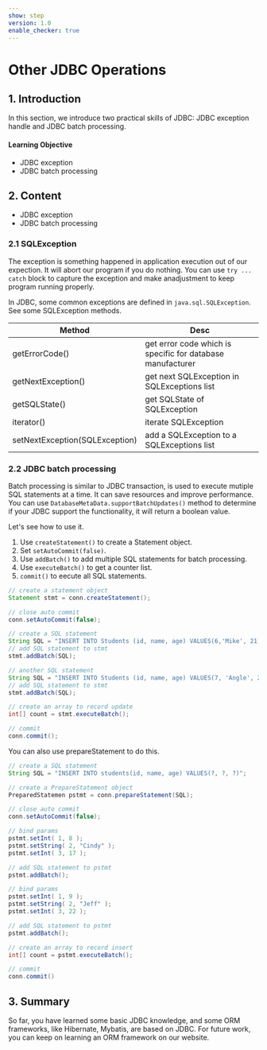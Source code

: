 ```yaml
---
show: step
version: 1.0
enable_checker: true
---
```

# Other JDBC Operations

## 1. Introduction

In this section, we introduce two practical skills of JDBC: JDBC exception handle and JDBC batch processing.

#### Learning Objective

- JDBC exception
- JDBC batch processing

## 2. Content

- JDBC exception
- JDBC batch processing

### 2.1 SQLException

The exception is something happened in application execution out of our expection. It will abort our program if you do nothing. You can use `try ... catch` block to capture the exception and make anadjustment to keep program running properly.

In JDBC, some common exceptions are defined in `java.sql.SQLException`. See some SQLException methods.

|Method|Desc|
|-|-|
|getErrorCode()|get error code which is specific for database manufacturer|
|getNextException()|get next SQLException in SQLExceptions list|
|getSQLState()|get SQLState of SQLException|
|iterator()|iterate SQLException|
|setNextException(SQLException)|add a SQLException to a SQLExceptions list|

### 2.2 JDBC batch processing

Batch processing is similar to JDBC transaction, is used to execute mutiple SQL statements at a time. It can save resources and improve performance. You can use `DatabaseMetaData.supportBatchUpdates()` method to determine if your JDBC support the functionality, it will return a boolean value.

Let's see how to use it.

1. Use `createStatement()` to create a Statement object.
2. Set `setAutoCommit(false)`.
3. Use `addBatch()` to add multiple SQL statements for batch processing.
4. Use `executeBatch()` to get a counter list.
5. `commit()` to eecute all SQL statements.

```java
// create a statement object
Statement stmt = conn.createStatement();

// close auto commit
conn.setAutoCommit(false);

// create a SQL statement
String SQL = "INSERT INTO Students (id, name, age) VALUES(6,'Mike', 21)";
// add SQL statement to stmt
stmt.addBatch(SQL);

// another SQL statement
String SQL = "INSERT INTO Students (id, name, age) VALUES(7, 'Angle', 23)";
// add SQL statement to stmt
stmt.addBatch(SQL);

// create an array to record update
int[] count = stmt.executeBatch();

// commit
conn.commit();
```

You can also use prepareStatement to do this.

```java
// create a SQL statement
String SQL = "INSERT INTO students(id, name, age) VALUES(?, ?, ?)";

// create a PrepareStatement object
PreparedStatemen pstmt = conn.prepareStatement(SQL);

// close auto commit
conn.setAutoCommit(false);

// bind params
pstmt.setInt( 1, 8 );
pstmt.setString( 2, "Cindy" );
pstmt.setInt( 3, 17 );

// add SQL statement to pstmt 
pstmt.addBatch();

// bind params
pstmt.setInt( 1, 9 );
pstmt.setString( 2, "Jeff" );
pstmt.setInt( 3, 22 );

// add SQL statement to pstmt
pstmt.addBatch();

// create an array to record insert
int[] count = pstmt.executeBatch();

// commit
conn.commit()
```

## 3. Summary

So far, you have learned some basic JDBC knowledge, and some ORM frameworks, like Hibernate, Mybatis, are based on JDBC. For future work, you can keep on learning an ORM framework on our website.